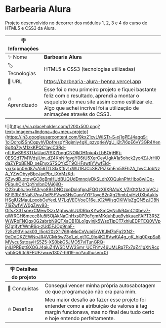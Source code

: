 # Barbearia Alura

Projeto desenvolvido no decorrer dos módulos 1, 2, 3 e 4 do curso de HTML5 e CSS3 da Alura.

| :placard: Informações |     |
| -------------  | --- |
| :sparkles: Nome        | **Barbearia Alura**
| :label: Tecnologias | HTML5 e CSS3 (tecnologias utilizadas)
| :rocket: URL         | https://barbearia-alura-henna.vercel.app
| :fire: Aprendizado     | Esse foi o meu primeiro projeto e fiquei bastante feliz com o resultado, aprendi a montar o esqueleto do meu site assim como estilizar ele. Algo que achei incrível foi a utilização de animações através do CSS3.

<!-- Inserir imagem com a #vitrinedev ao final do link -->
![](https://via.placeholder.com/1200x500.png?text=imagem+lindona+do+meu+projeto](https://lh3.googleusercontent.com/9kx21cvLWlSTr-S-xj1gPEJ4agqS-1oiQdrglSSnCgpvhVDpfresqYRgjmiy4gK_pzvq4eWgU_j2t7l6pE6vY3GR4Xen8gXq7tyM1zkKPQC1aylC3Rd-gfLKwS9S3TUaUad7fSXZbqqCNOlkDH1piu4xLbBOrjHKj-0ESQdT7M1VdsjUm_dZ4KnNlfgvgY06tU5XerCeyUgkA1a5ohck2yc4ZJJrHiOdaZYPoBEND_xeEhyxS7SQYx5T9OHFswtlYVwfEld-yxrkgbn0Vd87vA56TfL8IxXftjv1xWU1BJCcSB7PiZkmEm5SFh2A_hwCJobNzA_YZwObyyBbcJacPbr_tXnMzKd-SZyydB_xtqwGC8gBmHUdBUQUdDmnqjvDkSLdhXOQuknPhtHbo8wICp-PEbuhCKrQpYmIbnDfAi6jlO-O23rublrJIyxFA3ryo8BsDNOzxqDxIqfppJFQGzX9XRA1uX_VZrGtXfaXiqVCUKFIS3b1BNaFJ7nvJ1eP5FVwx3HsCunrVYPToycB2nXg25mbLvjHzUXbAuklsHSgIU2MauLpxobOeYexLM7LqVECVoeC16e_tC2WlisqOKlWlsZgQN5zJD8N7I9ZwfVlW0gZwv93-GifsZ33TspexCMewfSzxMghwahUUDRbxKYwSmQyNclkR4mC10bev7-qWfRGH6mecc8fu5i5OjAkNaChHxs0P9oFgmMKduhEuq9ybkuacFAPT3R5ZWWRbFNOgx0G2abrbN9QTXaCB1BLo1gylnjk5WsoTipCT7xhluEDPTEQ0VVpRZgtjfvtfWmR6q-zUd5FJOp9naF-7z5z93VIoak03_I5ok20zX1i769pMqCnVubj5rWKJM7bFg2XN2-9dOdDKZEWNpJR4VCMr5w73x1_eLgtTC_9le4K28VwKA4g_gK_hiq00xpSa8MVycu5stoayHS5Z5-XS0bkG5JMO57vlTunGRQ-jnlLlPRBptGXQGJ4qiuZ4WSDMW3Smr_UCFhYv46UMLRq7Fx7qZ41gXNRccynb5QRItcRFEUFzw=w1307-h619-no?authuser=0)

##
| :placard: Detalhes do projeto |     |
| -------------  | --- |
| :rocket: Conquistas        | Consegui vencer minha própria autosabotagem de que programação não era para mim. 
| :fire: Desafios     | Meu maior desafio ao fazer esse projeto foi entender como a atribuição de valores à tag margin funcionava, mas no final deu tudo certo e hoje entendo perfeitamente.
